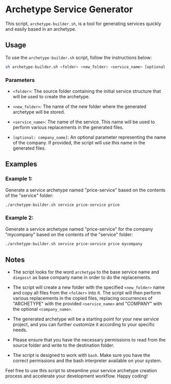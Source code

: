 # Archetype Service Generator

This script, `archetype-builder.sh`, is a tool for generating services quickly and easily based in an archetype.

## Usage

To use the `archetype-builder.sh` script, follow the instructions below:

```bash
sh archetype-builder.sh <folder> <new_folder> <service_name> [optional: company_name]
```

### Parameters

- `<folder>`: The source folder containing the initial service structure that will be used to create the archetype.


- `<new_folder>`: The name of the new folder where the generated archetype will be stored.


- `<service_name>`: The name of the service. This name will be used to perform various replacements in the generated files.


- `[optional: company_name]`: An optional parameter representing the name of the company. If provided, the script will use this name in the generated files.

## Examples

### Example 1:

Generate a service archetype named "price-service" based on the contents of the "service" folder:

```bash
./archetype-builder.sh service price-service price
```

### Example 2:

Generate a service archetype named "price-service" for the company "mycompany" based on the contents of the "service" folder:

```bash
./archetype-builder.sh service price-service price mycompany
```

## Notes

- The script looks for the word `archetype` to the base service name and `diegosst` as base company name in order to do the replacements.


- The script will create a new folder with the specified `<new_folder>` name and copy all files from the `<folder>` into it. The script will then perform various replacements in the copied files, replacing occurrences of "ARCHETYPE" with the provided `<service_name>` and "COMPANY" with the optional `<company_name>`.


- The generated archetype will be a starting point for your new service project, and you can further customize it according to your specific needs.


- Please ensure that you have the necessary permissions to read from the source folder and write to the destination folder.


- The script is designed to work with `bash`. Make sure you have the correct permissions and the bash interpreter available on your system.


Feel free to use this script to streamline your service archetype creation process and accelerate your development workflow. Happy coding!
